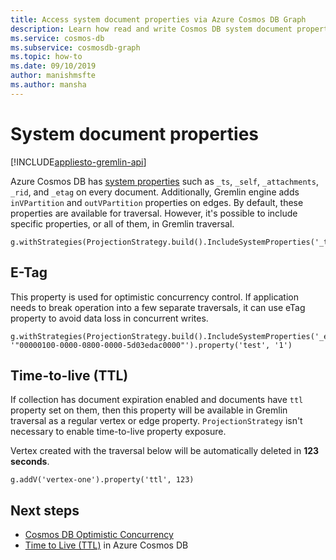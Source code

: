 ```yaml
---
title: Access system document properties via Azure Cosmos DB Graph
description: Learn how read and write Cosmos DB system document properties via Gremlin API
ms.service: cosmos-db
ms.subservice: cosmosdb-graph
ms.topic: how-to
ms.date: 09/10/2019
author: manishmsfte
ms.author: mansha
---
```


# System document properties
[!INCLUDE[appliesto-gremlin-api](../includes/appliesto-gremlin-api.md)]

Azure Cosmos DB has [system properties](/rest/api/cosmos-db/databases) such as ```_ts```, ```_self```, ```_attachments```, ```_rid```, and ```_etag``` on every document. Additionally, Gremlin engine adds ```inVPartition``` and ```outVPartition``` properties on edges. By default, these properties are available for traversal. However, it's possible to include specific properties, or all of them, in Gremlin traversal.

```
g.withStrategies(ProjectionStrategy.build().IncludeSystemProperties('_ts').create())
```

## E-Tag

This property is used for optimistic concurrency control. If application needs to break operation into a few separate traversals, it can use eTag property to avoid data loss in concurrent writes.

```
g.withStrategies(ProjectionStrategy.build().IncludeSystemProperties('_etag').create()).V('1').has('_etag', '"00000100-0000-0800-0000-5d03edac0000"').property('test', '1')
```

## Time-to-live (TTL)

If collection has document expiration enabled and documents have ```ttl``` property set on them, then this property will be available in Gremlin traversal as a regular vertex or edge property. ```ProjectionStrategy``` isn't necessary to enable time-to-live property exposure.

Vertex created with the traversal below will be automatically deleted in **123 seconds**.

```
g.addV('vertex-one').property('ttl', 123)
```

## Next steps
* [Cosmos DB Optimistic Concurrency](../faq.yml#how-does-the-sql-api-provide-concurrency-)
* [Time to Live (TTL)](../time-to-live.md) in Azure Cosmos DB
